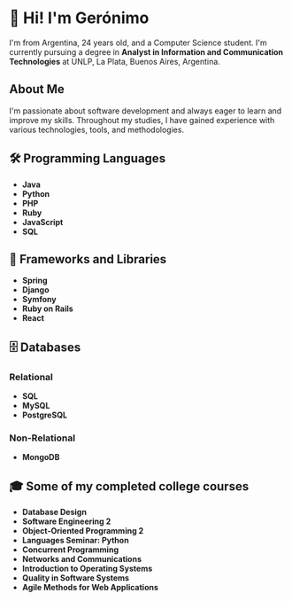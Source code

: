 # 👋 Hi! I'm Gerónimo  

I'm from Argentina, 24 years old, and a Computer Science student. I'm currently pursuing a degree in **Analyst in Information and Communication Technologies** at UNLP, La Plata, Buenos Aires, Argentina.  

## About Me  
I'm passionate about software development and always eager to learn and improve my skills. Throughout my studies, I have gained experience with various technologies, tools, and methodologies.  

## 🛠️ Programming Languages  
- **Java**  
- **Python**  
- **PHP**
- **Ruby**
- **JavaScript**  
- **SQL**


## 🧰 Frameworks and Libraries  
- **Spring**  
- **Django**  
- **Symfony**
- **Ruby on Rails**  
- **React**  

## 🗄️ Databases  
### Relational  
- **SQL**  
- **MySQL**  
- **PostgreSQL**  

### Non-Relational  
- **MongoDB**  

## 🎓 Some of my completed college courses 
- **Database Design**  
- **Software Engineering 2**  
- **Object-Oriented Programming 2**  
- **Languages Seminar: Python**  
- **Concurrent Programming**  
- **Networks and Communications**  
- **Introduction to Operating Systems**  
- **Quality in Software Systems**  
- **Agile Methods for Web Applications**  
 
